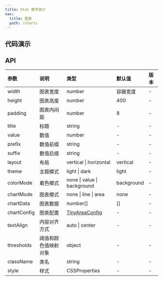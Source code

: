 ```yaml
---
title: Stat 数字统计
nav:
  title: 图表
  path: /charts
---
```


## 代码演示

<code src="./demo/basic.tsx" title="基础数字统计"></code>

## API

| 参数        | 说明                 | 类型                                    | 默认值     | 版本 |
| :---------- | :------------------- | :-------------------------------------- | :--------- | :--- |
| width       | 图表宽度             | number                                  | 容器宽度   | -    |
| height      | 图表高度             | number                                  | 400        | -    |
| padding     | 图表内间距           | number                                  | 8          | -    |
| title       | 标题                 | string                                  | -          | -    |
| value       | 数值                 | number                                  | -          | -    |
| prefix      | 数值前缀             | string                                  | -          | -    |
| suffix      | 数值后缀             | string                                  | -          | -    |
| layout      | 布局                 | vertical \| horizontal                  | vertical   | -    |
| theme       | 主题模式             | light \| dark                           | light      | -    |
| colorMode   | 着色模式             | none \| value \| background             | background | -    |
| chartMode   | 图表模式             | none \| line \| area                    | none       | -    |
| chartData   | 图表数据             | number[]                                | []         | -    |
| chartConfig | 图表配置             | [TinyAreaConfig](/charts/tiny#tinyarea) | -          | -    |
| textAlign   | 内容对齐方式         | auto \| center                          | -          | -    |
| thresholds  | 阈值和颜色值映射对象 | object                                  | -          | -    |
| className   | 类名                 | string                                  | -          | -    |
| style       | 样式                 | CSSProperties                           | -          | -    |
